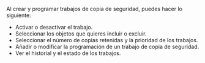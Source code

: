 Al crear y programar trabajos de copia de seguridad, puedes hacer lo siguiente:

-   Activar o desactivar el trabajo.
-   Seleccionar los objetos que quieres incluir o excluir.
-   Seleccionar el número de copias retenidas y la prioridad de los trabajos.
-   Añadir o modificar la programación de un trabajo de copia de seguridad.
-   Ver el historial y el estado de los trabajos.
